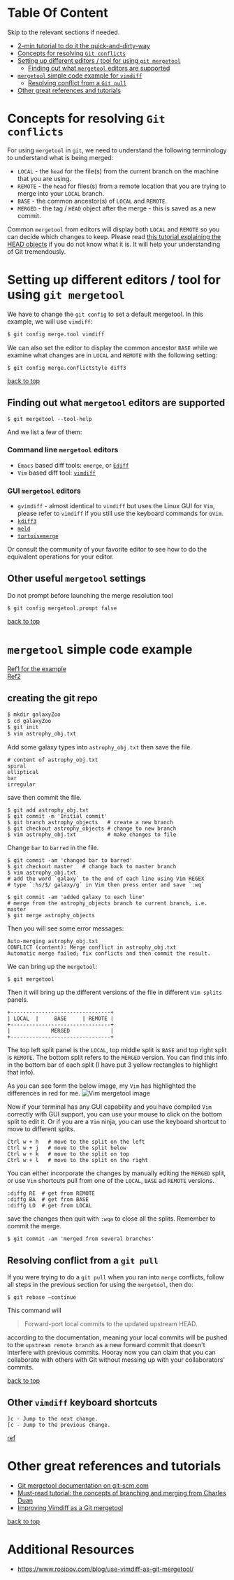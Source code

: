 # Table Of Content
Skip to the relevant sections if needed.
* [2-min tutorial to do it the quick-and-dirty-way](http://www.git-tower.com/learn/git/ebook/command-line/advanced-topics/merge-conflicts)
* [Concepts for resolving `Git conflicts`](#concepts-for-resolving-git-conflicts)
* [Setting up different editors / tool for using `git mergetool`](#setting-up-different-editors--tool-for-using-git-mergetool)
    * [Finding out what `mergetool` editors are supported](#finding-out-what-mergetool-editors-are-supported)
* [`mergetool` simple code example for `vimdiff`](#mergetool-simple-code-example)   
   * [Resolving conflict from a `Git pull`](#resolving-conflict-from-a-git-pull)
* [Other great references and tutorials](#other-great-references-and-tutorials)

# Concepts for resolving `Git conflicts`
For using `mergetool` in `git`,  we need to understand the following terminology to understand what is being merged:

* `LOCAL` - the `head` for the file(s) from the current branch on the machine that you are using.
* `REMOTE` - the `head` for files(s) from a remote location that you are trying to merge into your `LOCAL` branch.
* `BASE` - the common ancestor(s) of `LOCAL` and `REMOTE`.
* `MERGED` - the tag / `HEAD` object after the merge - this is saved as a new commit.

Common `mergetool` from editors will display both `LOCAL` and `REMOTE`  so you can decide which changes to keep.
Please read [this tutorial explaining the HEAD objects](http://www.sbf5.com/~cduan/technical/git/git-1.shtml) if you do not know what it is. It will help your understanding of Git tremendously.


# Setting up different editors / tool for using `git mergetool`
We have to change the `git config` to set a default mergetool.
In this example, we will use `vimdiff`:
```Bash
$ git config merge.tool vimdiff      
```
We can also set the editor to display the common ancestor `BASE` while we examine what changes are in `LOCAL` and `REMOTE` with the following setting:
```
$ git config merge.conflictstyle diff3  
```

[back to top](#table-of-content)

## Finding out what `mergetool` editors are supported
```
$ git mergetool --tool-help
```
And we list a few of them:
### Command line `mergetool` editors
* `Emacs` based diff tools: `emerge`, or  [`Ediff`](https://whatworks4me.wordpress.com/2011/04/13/view-git-diffs-in-emacs-using-ediff/)
* `Vim` based diff tool: [`vimdiff`](http://www.rosipov.com/blog/use-vimdiff-as-git-mergetool/)

### GUI `mergetool` editors
* `gvimdiff` - almost identical to `vimdiff` but uses the Linux GUI for `Vim`, please refer to `vimdiff` if you still use the keyboard commands for `GVim`.
* [`kdiff3`](http://kdiff3.sourceforge.net/) 
* [`meld`](http://blog.deadlypenguin.com/blog/2011/05/03/using-meld-with-git-diff/)
* [`tortoisemerge`](http://tortoisesvn.net/docs/nightly/TortoiseMerge_en/tmerge-dug.html)

Or consult the community of your favorite editor to see how to do the equivalent operations for your editor.

## Other useful `mergetool` settings 
Do not prompt before launching the merge resolution tool
```
$ git config mergetool.prompt false
```
[back to top](#table-of-content)

# `mergetool` simple code example
[Ref1 for the example](http://www.rosipov.com/blog/use-vimdiff-as-git-mergetool/)   
[Ref2](http://flaviusim.com/blog/how-to-do-a-git-merge-with-vim/)

## creating the git repo 
```Bash
$ mkdir galaxyZoo
$ cd galaxyZoo
$ git init
$ vim astrophy_obj.txt
```
Add some galaxy types into `astrophy_obj.txt` then save the file.
```
# content of astrophy_obj.txt
spiral
elliptical
bar 
irregular
```
save then commit the file.

```
$ git add astrophy_obj.txt
$ git commit -m 'Initial commit'
$ git branch astrophy_objects   # create a new branch
$ git checkout astrophy_objects # change to new branch
$ vim astrophy_obj.txt          # make changes to file 
```
Change `bar` to `barred` in the file.
```
$ git commit -am 'changed bar to barred'
$ git checkout master   # change back to master branch
$ vim astrophy_obj.txt  
# add the word `galaxy` to the end of each line using Vim REGEX 
# type `:%s/$/ galaxy/g` in Vim then press enter and save `:wq`

$ git commit -am 'added galaxy to each line'
# merge from the astrophy_objects branch to current branch, i.e. master
$ git merge astrophy_objects  
```
Then you will see some error messages:
```
Auto-merging astrophy_obj.txt
CONFLICT (content): Merge conflict in astrophy_obj.txt
Automatic merge failed; fix conflicts and then commit the result.
```
We can bring up the `mergetool`:
```
$ git mergetool
```
Then it will bring up the different versions of the file in different `Vim splits` panels.
```
+--------------------------------+
| LOCAL  |     BASE     | REMOTE |
+--------------------------------+
|             MERGED             |
+--------------------------------+
```
The top left split panel is the `LOCAL`, top middle split is `BASE` and top right split is `REMOTE`.
The bottom split refers to the `MERGED` version.
You can find this info in the bottom bar of each split (I have put 3 yellow rectangles to highlight that info).

As you can see form the below image, my `Vim` has highlighted the differences in red for me.
![Vim mergetool image](https://app.box.com/representation/file_version_37661948594/image_2048/1.png?shared_name=ws92iu1ftjib8pcmq0b8hly0hwwnb1jh)

Now if your terminal has any GUI capability and you have compiled `Vim` correctly with GUI support, you can use your mouse to click on the bottom split to edit it.
Or if you are a `Vim` ninja, you can use the keyboard shortcut to move to different splits.
```
Ctrl w + h   # move to the split on the left 
Ctrl w + j   # move to the split below
Ctrl w + k   # move to the split on top
Ctrl w + l   # move to the split on the right
```
You can either incorporate the changes by manually editing the `MERGED` split, 
or use `Vim` shortcuts pull from one of the `LOCAL`, `BASE` ad `REMOTE` versions.

```
:diffg RE  # get from REMOTE
:diffg BA  # get from BASE
:diffg LO  # get from LOCAL
```
save the changes then quit with `:wqa` to close all the splits.
Remember to commit the merge.
```
$ git commit -am 'merged from several branches'
```
## Resolving conflict from a `git pull` 

If you were trying to do a `git pull` when you ran into `merge` conflicts, 
follow all steps in the previous section for using the `mergetool`, then do:
```
$ git rebase –continue
```
This command will 
> Forward-port local commits to the updated upstream HEAD.

according to the documentation, meaning your local commits will be pushed to the `upstream remote branch` 
as a new forward commit that doesn't interfere with previous commits.
Hooray now you can claim that you can collaborate with others with Git without messing up with your collaborators' commits.

[back to top](#table-of-content)

## Other `vimdiff` keyboard shortcuts
```
]c - Jump to the next change.
[c - Jump to the previous change.
```
[ref](http://amjith.blogspot.com/2008/08/quick-and-dirty-vimdiff-tutorial.html)

# Other great references and tutorials
* [Git mergetool documentation on git-scm.com](http://git-scm.com/docs/git-mergetool)   
* [Must-read tutorial: the concepts of branching and merging from Charles Duan](http://www.sbf5.com/~cduan/technical/git/git-3.shtml)       
* [Improving Vimdiff as a Git mergetool](http://vim.wikia.com/wiki/A_better_Vimdiff_Git_mergetool)


[back to top](#table-of-content)

# Additional Resources

* https://www.rosipov.com/blog/use-vimdiff-as-git-mergetool/ 

